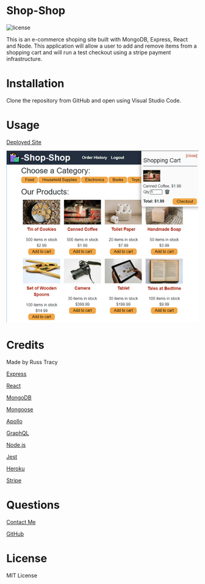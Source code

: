 # Shop-Shop
![license](https://img.shields.io/badge/License-MIT-blue)

This is an e-commerce shoping site built with MongoDB, Express, React and Node. This application will allow a user to add and remove items from a shopping cart and will run a test checkout using a stripe payment infrastructure.

# Installation

Clone the repository from GitHub and open using Visual Studio Code.

# Usage 

[Deployed Site](https://rst-shop-shop.herokuapp.com/)

![screenshot](./client/public/images/ScreenShot.jpg)

# Credits

Made by Russ Tracy

[Express](http://expressjs.com/)

[React](https://reactjs.org/)

[MongoDB](https://www.mongodb.com/)

[Mongoose](https://mongoosejs.com/)

[Apollo](https://www.apollographql.com/)

[GraphQL](https://graphql.org/)

[Node.js](https://nodejs.org/en/)

[Jest](https://jestjs.io/)

[Heroku](https://www.heroku.com/home)

[Stripe](https://stripe.com/)

# Questions

[Contact Me](russ_tracy@comcast.net)

[GitHub](https://github.com/russtracy)

# License
    
MIT License
    




